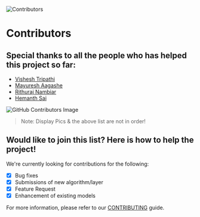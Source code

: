 ![Contributors](https://img.shields.io/github/contributors/Math-behind-AI/ScratchAI)


# Contributors

## Special thanks to all the people who has helped this project so far:

* [Vishesh Tripathi](https://github.com/Vishesht27)
* [Mayuresh Aagashe](https://github.com/mayureshagashe2105)
* [Rithuraj Nambiar](https://github.com/rithurajnambiar17)
* [Hemanth Sai](https://github.com/HemanthSai7)

![GitHub Contributors Image](https://contrib.rocks/image?repo=Math-behind-AI/ScratchAI)

> Note: Display Pics & the above list are not in order!

## Would like to join this list? Here is how to help the project!

We're currently looking for contributions for the following:

- [x] Bug fixes
- [x] Submissions of new algorithm/layer
- [x] Feature Request
- [x] Enhancement of existing models

For more information, please refer to our [CONTRIBUTING](CONTRIBUTING.md) guide.
